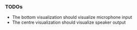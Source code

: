 ### TODOs

- The bottom visualization should visualize microphone input
- The centre visualization should visualize speaker output
